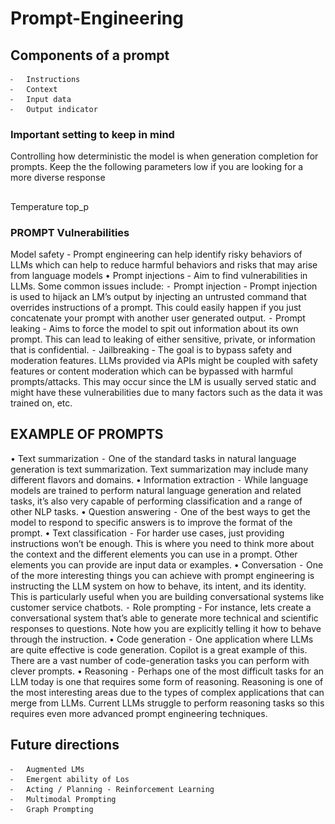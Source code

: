 # Prompt-Engineering


## Components of a prompt
	⁃	Instructions
	⁃	Context
	⁃	Input data
	⁃	Output indicator

### Important setting to keep in mind

Controlling how deterministic the model is when generation completion for prompts. Keep the the following parameters low if you are looking for a more diverse response
##
Temperature
top_p 

### PROMPT Vulnerabilities

Model safety - Prompt engineering can help identify risky behaviors of LLMs which can help to reduce harmful behaviors and risks that may arise from language models
• Prompt injections - Aim to find vulnerabilities in LLMs. Some common issues include:
	⁃	Prompt injection - Prompt injection is used to hijack an LM’s output by injecting an untrusted command that overrides instructions of a prompt. This could easily happen if you just concatenate your prompt with another user generated output. 
	⁃	Prompt leaking - Aims to force the model to spit out information about its own prompt. This can lead to leaking of either sensitive, private, or information that is confidential.
	⁃	Jailbreaking - The goal is to bypass safety and moderation features. LLMs provided via APIs might be coupled with safety features or content moderation which can be bypassed with harmful prompts/attacks. This may occur since the LM is usually served static and might have these vulnerabilities due to many factors such as the data it was trained on, etc.


## EXAMPLE OF PROMPTS

• Text summarization
	⁃	One of the standard tasks in natural language generation is text summarization. Text summarization may include many different flavors and domains.
• Information extraction
	⁃	While language models are trained to perform natural language generation and related tasks, it’s also very capable of performing classification and a range of other NLP tasks.
• Question answering
	⁃	One of the best ways to get the model to respond to specific answers is to improve the format of the prompt. 
• Text classification
	⁃	For harder use cases, just providing instructions won’t be enough. This is where you need to think more about the context and the different elements you can use in a prompt. Other elements you can provide are input data or examples.
• Conversation 
	⁃	One of the more interesting things you can achieve with prompt engineering is instructing the LLM system on how to behave, its intent, and its identity. This is particularly useful when you are building conversational systems like customer service chatbots.
	⁃	Role prompting - For instance, lets create a conversational system that’s able to generate more technical and scientific responses to questions. Note how you are explicitly telling it how to behave through the instruction.
• Code generation
	⁃	One application where LLMs are quite effective is code generation. Copilot is a great example of this. There are a vast number of code-generation tasks you can perform with clever prompts.
• Reasoning
	⁃	Perhaps one of the most difficult tasks for an LLM today is one that requires some form of reasoning. Reasoning is one of the most interesting areas due to the types of complex applications that can merge from LLMs. Current LLMs struggle to perform reasoning tasks so this requires even more advanced prompt engineering techniques. 


 ## Future directions
	⁃	Augmented LMs
	⁃	Emergent ability of Los
	⁃	Acting / Planning - Reinforcement Learning
	⁃	Multimodal Prompting
	⁃	Graph Prompting
